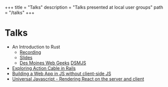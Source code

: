 +++
title = "Talks"
description = "Talks presented at local user groups"
path = "/talks"
+++
# Talks
* An Introduction to Rust
    * [Recording](https://www.youtube.com/watch?v=LXw24zd5AeA)
    * [Slides](/slides/introduction-to-rust/)
    * [Des Moines Web Geeks](https://www.dsmwebgeeks.com/wg_events/intro-to-rust/) [DSMJS](https://dsmjs.com/2020/12/14/meeting.html)
*  <a target="_blank" href="https://web.archive.org/web/20200928184717/http://www.iowaruby.org/meetings/2018/09/">Exploring Action Cable in Rails</a>
*  <a target="_blank" href="https://dsmjs.com/2018/11/13/meeting.html">Building a Web App in JS without client-side JS </a>
*  <a target="_blank" href="https://dsmjs.com/2015/09/08/meeting.html">Universal Javascript - Rendering React on the server and client </a>
